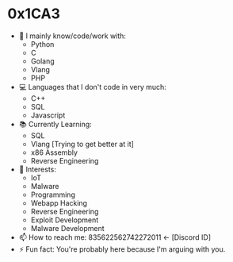# 0x1CA3

- 🔭 I mainly know/code/work with: 
  *   Python
  *   C 
  *   Golang
  *   Vlang
  *   PHP
- 💻 Languages that I don't code in very much:
  *   C++
  *   SQL
  *   Javascript
- 📚 Currently Learning:
  *   SQL
  *   Vlang [Trying to get better at it]
  *   x86 Assembly
  *   Reverse Engineering
- 📱 Interests:
  *   IoT
  *   Malware
  *   Programming
  *   Webapp Hacking
  *   Reverse Engineering
  *   Exploit Development
  *   Malware Development
- 📫 How to reach me: 835622562742272011 <- [Discord ID]
- ⚡ Fun fact: You're probably here because I'm arguing with you.
